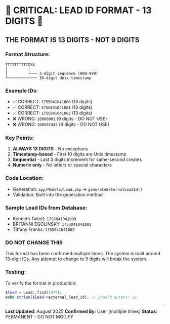 # 🚨 CRITICAL: LEAD ID FORMAT - 13 DIGITS 🚨

## THE FORMAT IS 13 DIGITS - NOT 9 DIGITS

### Format Structure:
```
TTTTTTTTTTXXX
│         │
│         └─── 3-digit sequence (000-999)
└───────────── 10-digit Unix timestamp
```

### Example IDs:
- ✅ CORRECT: `1755041041000` (13 digits)
- ✅ CORRECT: `1755041041001` (13 digits)
- ✅ CORRECT: `1755041041002` (13 digits)
- ❌ WRONG: `10000001` (9 digits - DO NOT USE)
- ❌ WRONG: `100507445` (9 digits - DO NOT USE)

### Key Points:
1. **ALWAYS 13 DIGITS** - No exceptions
2. **Timestamp-based** - First 10 digits are Unix timestamp
3. **Sequential** - Last 3 digits increment for same-second creates
4. **Numeric only** - No letters or special characters

### Code Location:
- Generation: `app/Models/Lead.php` -> `generateExternalLeadId()`
- Validation: Built into the generation method

### Sample Lead IDs from Database:
- Kenneth Takett: `1755041041000`
- BRITANNI EGOLINSKY: `1755041041001`
- Tiffany Franks: `1755041041002`

### DO NOT CHANGE THIS
This format has been confirmed multiple times. The system is built around 13-digit IDs.
Any attempt to change to 9 digits will break the system.

### Testing:
To verify the format in production:
```php
$lead = Lead::find(1979);
echo strlen($lead->external_lead_id); // Should output: 13
```

---
**Last Updated:** August 2025
**Confirmed By:** User (multiple times)
**Status:** PERMANENT - DO NOT MODIFY





